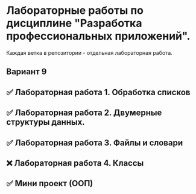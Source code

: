 # Лабораторные работы по дисциплине "Разработка профессиональных приложений".
Каждая ветка в репозитории - отдельная лабораторная работа.

## Вариант 9
## ✅ Лабораторная работа 1. Обработка списков
## ✅ Лабораторная работа 2. Двумерные структуры данных.
## ✅ Лабораторная работа 3. Файлы и словари
## ❌ Лабораторная работа 4. Классы
## ✅ Мини проект (ООП)
